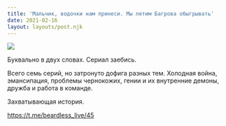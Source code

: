 ```yaml
---
title: 'Мальчик, водочки нам принеси. Мы летим Багрова обыгрывать'
date: 2021-02-16
layout: layouts/post.njk
---
```


![](https://i.ibb.co/zV7g5mZ/image.png)

Буквально в двух словах. Сериал заебись. 

Всего семь серий, но затронуто дофига разных тем. Холодная война, эмансипация, проблемы чернокожих, гении и их внутренние демоны, дружба и работа в команде. 

Захватывающая история.

https://t.me/beardless_live/45